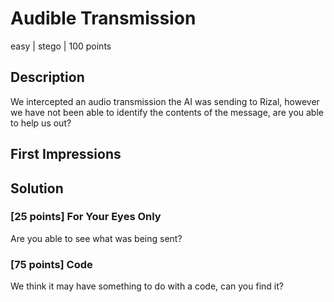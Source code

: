 # Audible Transmission
easy | stego | 100 points

## Description
We intercepted an audio transmission the AI was sending to Rizal, however we have not been able to identify the contents of the message, are you able to help us out? 

## First Impressions

## Solution

### [25 points] For Your Eyes Only
Are you able to see what was being sent?

### [75 points] Code
We think it may have something to do with a code, can you find it?

